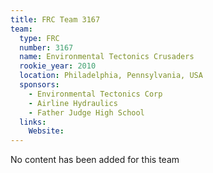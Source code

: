 ```yaml
---
title: FRC Team 3167
team:
  type: FRC
  number: 3167
  name: Environmental Tectonics Crusaders
  rookie_year: 2010
  location: Philadelphia, Pennsylvania, USA
  sponsors:
    - Environmental Tectonics Corp
    - Airline Hydraulics
    - Father Judge High School
  links:
    Website: 
---
```

No content has been added for this team